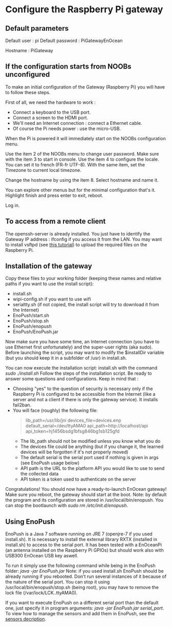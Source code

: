 # Configure the Raspberry Pi gateway

## Default parameters
Default user : pi
Default password : PiGatewayEnOcean

Hostname : PiGateway

## If the configuration starts from NOOBs unconfigured
To make an initial configuration of the Gateway (Raspberry Pi) you will have to follow these steps.

First of all, we need the hardware to work :
* Connect a keyboard to the USB port.
* Connect a screen to the HDMI port.
* We'll need an Internet connection : connect a Ethernet cable.
* Of course the Pi needs power : use the micro-USB.

When the Pi is powered it will immediately start on the NOOBs configuration menu.

Use the item 2 of the NOOBs menu to change user password. Make sure with the item 3 to start in console.
Use the item 4 to configure the locale. You can set it to french (FR-fr UTF-8). With the same item, set the Timezone to current local timezone.

Change the hostname by using the item 8. Select hostname and name it.

You can explore other menus but for the minimal configuration that's it. Highlight finish and press enter to exit, reboot.

Log in.

## To access from a remote client
The openssh-server is already installed. You just have to identify the Gateway IP address : ifconfig if you access it from the LAN.
You may want to install vsftpd (see [this tutorial](https://www.digitalocean.com/community/tutorials/how-to-set-up-vsftpd-on-ubuntu-12-04 "Install a vsftpd server")) to upload the required files on the Raspberry Pi.

## Installation of the gateway
Copy these files to your working folder (keeping these names and relative paths if you want to use the install script):
* install.sh
* wipi-config.sh if you want to use wifi
* serialtty.sh (if not copied, the install script will try to download it from the Internet)
* EnoPush/start.sh
* EnoPush/stop.sh
* EnoPush/enopush
* EnoPush/EnoPush.jar

Now make sure you have some time, an Internet connection (you have to use Ethernet first unfortunately) and the super-user rights (aka sudo).
Before launching the script, you may want to modify the $installDir variable (but you should keep it in a subfolder of /usr) in install.sh.

You can now execute the installation script: install.sh with the command *sudo ./install.sh*
Follow the steps of the installation script. Be ready to answer some questions and configurations. Keep in mind that :
* Choosing "yes" to the question of security is necessary only if the Raspberry Pi is configured to be accessible from the Internet (like a server and not a client if there is only the gateway service). It installs fail2ban.
* You will face (roughly) the following file: 
	> lib_path=/usr/lib/jni
	> devices_file=devices.enp
	> default_serial=/dev/ttyAMA0 
	> api_path=http\://localhost/api 
	> api_token=hj1456bsdg1bfsg846bg1sb125gfd
	* The lib_path should not be modified unless you know what you do
	* The devices file could be anything (but if you change it, the learned devices will be forgotten if it's not properly moved)
	* The default serial is the serial port used if nothing is given in args (see EnoPush usage below)
	* API path is the URL to the platform API you would like to use to send the collected data
	* API token is a token used to authenticate on the server
	
Congratulations! You should now have a ready-to-launch EnOcean gateway!
Make sure you reboot, the gateway should start at the boot.
Note: by default the program and its configuration are stored in /usr/local/bin/enopush. You can stop the bootlaunch with *sudo rm /etc/init.d/enopush*.

## Using EnoPush
EnoPush is a Java 7 software running on JRE 7 (openjre-7 if you used install.sh). It is necessary to install the external library RXTX (installed in install.sh) to access to the serial port.
It has been tested with a EnOceanPi (an antenna installed on the Raspberry Pi GPIOs) but should work also with USB300 EnOcean USB key aswell.

To run it simply use the following command while being in the EnoPush folder: *java -jar EnoPush.jar*
Note: if you used install.sh EnoPush should be already running if you rebooted. Don't run several instances of it because of the nature of the serial port. You can stop it using /usr/local/bin/enopush/stop.sh (being root), you may have to remove the lock file (/var/lock/LCK..ttyAMA0).

If you want to execute EnoPush on a different serial port than the default one, just specify it in program arguments: *java -jar EnoPush.jar serial_port*.
To view how to manage the sensors and add them in EnoPush, see the [sensors decription](./sensors.md "Sensors").